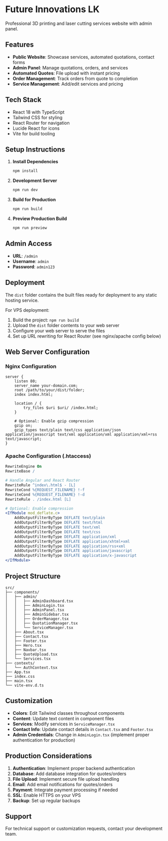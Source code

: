 # Future Innovations LK

Professional 3D printing and laser cutting services website with admin panel.

## Features

- **Public Website**: Showcase services, automated quotations, contact forms
- **Admin Panel**: Manage quotations, orders, and services
- **Automated Quotes**: File upload with instant pricing
- **Order Management**: Track orders from quote to completion
- **Service Management**: Add/edit services and pricing

## Tech Stack

- React 18 with TypeScript
- Tailwind CSS for styling
- React Router for navigation
- Lucide React for icons
- Vite for build tooling

## Setup Instructions

1. **Install Dependencies**
   ```bash
   npm install
   ```

2. **Development Server**
   ```bash
   npm run dev
   ```

3. **Build for Production**
   ```bash
   npm run build
   ```

4. **Preview Production Build**
   ```bash
   npm run preview
   ```

## Admin Access

- **URL**: `/admin`
- **Username**: `admin`
- **Password**: `admin123`

## Deployment

The `dist` folder contains the built files ready for deployment to any static hosting service.

For VPS deployment:
1. Build the project: `npm run build`
2. Upload the `dist` folder contents to your web server
3. Configure your web server to serve the files
4. Set up URL rewriting for React Router (see nginx/apache config below)

## Web Server Configuration

### Nginx Configuration
```nginx
server {
    listen 80;
    server_name your-domain.com;
    root /path/to/your/dist/folder;
    index index.html;

    location / {
        try_files $uri $uri/ /index.html;
    }

    # Optional: Enable gzip compression
    gzip on;
    gzip_types text/plain text/css application/json application/javascript text/xml application/xml application/xml+rss text/javascript;
}
```

### Apache Configuration (.htaccess)
```apache
RewriteEngine On
RewriteBase /

# Handle Angular and React Router
RewriteRule ^index\.html$ - [L]
RewriteCond %{REQUEST_FILENAME} !-f
RewriteCond %{REQUEST_FILENAME} !-d
RewriteRule . /index.html [L]

# Optional: Enable compression
<IfModule mod_deflate.c>
    AddOutputFilterByType DEFLATE text/plain
    AddOutputFilterByType DEFLATE text/html
    AddOutputFilterByType DEFLATE text/xml
    AddOutputFilterByType DEFLATE text/css
    AddOutputFilterByType DEFLATE application/xml
    AddOutputFilterByType DEFLATE application/xhtml+xml
    AddOutputFilterByType DEFLATE application/rss+xml
    AddOutputFilterByType DEFLATE application/javascript
    AddOutputFilterByType DEFLATE application/x-javascript
</IfModule>
```

## Project Structure

```
src/
├── components/
│   ├── admin/
│   │   ├── AdminDashboard.tsx
│   │   ├── AdminLogin.tsx
│   │   ├── AdminPanel.tsx
│   │   ├── AdminSidebar.tsx
│   │   ├── OrderManager.tsx
│   │   ├── QuotationManager.tsx
│   │   └── ServiceManager.tsx
│   ├── About.tsx
│   ├── Contact.tsx
│   ├── Footer.tsx
│   ├── Hero.tsx
│   ├── Navbar.tsx
│   ├── QuoteUpload.tsx
│   └── Services.tsx
├── contexts/
│   └── AuthContext.tsx
├── App.tsx
├── index.css
├── main.tsx
└── vite-env.d.ts
```

## Customization

- **Colors**: Edit Tailwind classes throughout components
- **Content**: Update text content in component files
- **Services**: Modify services in `ServiceManager.tsx`
- **Contact Info**: Update contact details in `Contact.tsx` and `Footer.tsx`
- **Admin Credentials**: Change in `AdminLogin.tsx` (implement proper authentication for production)

## Production Considerations

1. **Authentication**: Implement proper backend authentication
2. **Database**: Add database integration for quotes/orders
3. **File Upload**: Implement secure file upload handling
4. **Email**: Add email notifications for quotes/orders
5. **Payment**: Integrate payment processing if needed
6. **SSL**: Enable HTTPS on your VPS
7. **Backup**: Set up regular backups

## Support

For technical support or customization requests, contact your development team.